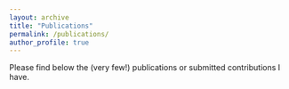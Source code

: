 ```yaml
---
layout: archive
title: "Publications"
permalink: /publications/
author_profile: true
---
```

Please find below the (very few!) publications or submitted contributions I have.


